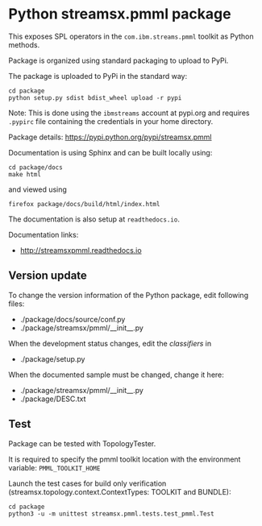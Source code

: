 # Python streamsx.pmml package

This exposes SPL operators in the `com.ibm.streams.pmml` toolkit as Python methods.

Package is organized using standard packaging to upload to PyPi.

The package is uploaded to PyPi in the standard way:
```
cd package
python setup.py sdist bdist_wheel upload -r pypi
```
Note: This is done using the `ibmstreams` account at pypi.org and requires `.pypirc` file containing the credentials in your home directory.

Package details: https://pypi.python.org/pypi/streamsx.pmml

Documentation is using Sphinx and can be built locally using:
```
cd package/docs
make html
```
and viewed using
```
firefox package/docs/build/html/index.html
```

The documentation is also setup at `readthedocs.io`.

Documentation links:
* http://streamsxpmml.readthedocs.io

## Version update

To change the version information of the Python package, edit following files:

- ./package/docs/source/conf.py
- ./package/streamsx/pmml/\_\_init\_\_.py

When the development status changes, edit the *classifiers* in

- ./package/setup.py

When the documented sample must be changed, change it here:

- ./package/streamsx/pmml/\_\_init\_\_.py
- ./package/DESC.txt

## Test

Package can be tested with TopologyTester.

It is required to specify the pmml toolkit location with the environment variable: `PMML_TOOLKIT_HOME`

Launch the test cases for build only verification (streamsx.topology.context.ContextTypes: TOOLKIT and BUNDLE):

```
cd package
python3 -u -m unittest streamsx.pmml.tests.test_pmml.Test
```

